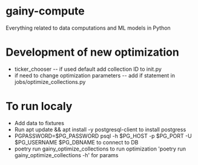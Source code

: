 # gainy-compute
Everything related to data computations and ML models in Python 

# Development of new optimization
- ticker_chooser -- if used default add collection ID to init.py
- if need to change optimization parameters -- add if statement in jobs/optimize_collections.py


# To run localy
-  Add data to fixtures 
- Run apt update && apt install -y postgresql-client to install postgress
- PGPASSWORD=$PG_PASSWORD psql -h $PG_HOST -p $PG_PORT -U $PG_USERNAME $PG_DBNAME to connect to DB
- poetry run gainy_optimize_collections to run optimization 'poetry run gainy_optimize_collections -h' for params
